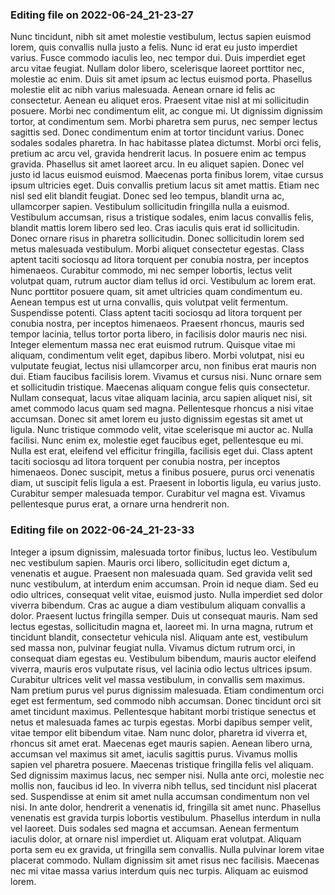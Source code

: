

### Editing file on 2022-06-24_21-23-27

Nunc tincidunt, nibh sit amet molestie vestibulum, lectus sapien euismod lorem, quis convallis nulla justo a felis. Nunc id erat eu justo imperdiet varius. Fusce commodo iaculis leo, nec tempor dui. Duis imperdiet eget arcu vitae feugiat. Nullam dolor libero, scelerisque laoreet porttitor nec, molestie ac enim. Duis sit amet ipsum ac lectus euismod porta. Phasellus molestie elit ac nibh varius malesuada. Aenean ornare id felis ac consectetur. Aenean eu aliquet eros. Praesent vitae nisl at mi sollicitudin posuere.
Morbi nec condimentum elit, ac congue mi. Ut dignissim dignissim tortor, at condimentum sem. Morbi pharetra sem purus, nec semper lectus sagittis sed. Donec condimentum enim at tortor tincidunt varius. Donec sodales sodales pharetra. In hac habitasse platea dictumst. Morbi orci felis, pretium ac arcu vel, gravida hendrerit lacus. In posuere enim ac tempus gravida. Phasellus sit amet laoreet arcu. In eu aliquet sapien. Donec vel justo id lacus euismod euismod. Maecenas porta finibus lorem, vitae cursus ipsum ultricies eget. Duis convallis pretium lacus sit amet mattis. Etiam nec nisl sed elit blandit feugiat. Donec sed leo tempus, blandit urna ac, ullamcorper sapien. Vestibulum sollicitudin fringilla nulla a euismod.
Vestibulum accumsan, risus a tristique sodales, enim lacus convallis felis, blandit mattis lorem libero sed leo. Cras iaculis quis erat id sollicitudin. Donec ornare risus in pharetra sollicitudin. Donec sollicitudin lorem sed metus malesuada vestibulum. Morbi aliquet consectetur egestas. Class aptent taciti sociosqu ad litora torquent per conubia nostra, per inceptos himenaeos. Curabitur commodo, mi nec semper lobortis, lectus velit volutpat quam, rutrum auctor diam tellus id orci. Vestibulum ac lorem erat. Nunc porttitor posuere quam, sit amet ultricies quam condimentum eu.
Aenean tempus est ut urna convallis, quis volutpat velit fermentum. Suspendisse potenti. Class aptent taciti sociosqu ad litora torquent per conubia nostra, per inceptos himenaeos. Praesent rhoncus, mauris sed tempor lacinia, tellus tortor porta libero, in facilisis dolor mauris nec nisi. Integer elementum massa nec erat euismod rutrum. Quisque vitae mi aliquam, condimentum velit eget, dapibus libero. Morbi volutpat, nisi eu vulputate feugiat, lectus nisi ullamcorper arcu, non finibus erat mauris non dui. Etiam faucibus facilisis lorem. Vivamus et cursus nisi. Nunc ornare sem et sollicitudin tristique. Maecenas aliquam congue felis quis consectetur. Nullam consequat, lacus vitae aliquam lacinia, arcu sapien aliquet nisi, sit amet commodo lacus quam sed magna. Pellentesque rhoncus a nisi vitae accumsan.
Donec sit amet lorem eu justo dignissim egestas sit amet ut ligula. Nunc tristique commodo velit, vitae scelerisque mi auctor ac. Nulla facilisi. Nunc enim ex, molestie eget faucibus eget, pellentesque eu mi. Nulla est erat, eleifend vel efficitur fringilla, facilisis eget dui. Class aptent taciti sociosqu ad litora torquent per conubia nostra, per inceptos himenaeos. Donec suscipit, metus a finibus posuere, purus orci venenatis diam, ut suscipit felis ligula a est. Praesent in lobortis ligula, eu varius justo. Curabitur semper malesuada tempor. Curabitur vel magna est. Vivamus pellentesque purus erat, a ornare urna hendrerit non.




### Editing file on 2022-06-24_21-23-33

Integer a ipsum dignissim, malesuada tortor finibus, luctus leo. Vestibulum nec vestibulum sapien. Mauris orci libero, sollicitudin eget dictum a, venenatis et augue. Praesent non malesuada quam. Sed gravida velit sed nunc vestibulum, at interdum enim accumsan. Proin id neque diam. Sed eu odio ultrices, consequat velit vitae, euismod justo. Nulla imperdiet sed dolor viverra bibendum.
Cras ac augue a diam vestibulum aliquam convallis a dolor. Praesent luctus fringilla semper. Duis ut consequat mauris. Nam sed lectus egestas, sollicitudin magna et, laoreet mi. In urna magna, rutrum et tincidunt blandit, consectetur vehicula nisl. Aliquam ante est, vestibulum sed massa non, pulvinar feugiat nulla. Vivamus dictum rutrum orci, in consequat diam egestas eu. Vestibulum bibendum, mauris auctor eleifend viverra, mauris eros vulputate risus, vel lacinia odio lectus ultrices ipsum. Curabitur ultrices velit vel massa vestibulum, in convallis sem maximus.
Nam pretium purus vel purus dignissim malesuada. Etiam condimentum orci eget est fermentum, sed commodo nibh accumsan. Donec tincidunt orci sit amet tincidunt maximus. Pellentesque habitant morbi tristique senectus et netus et malesuada fames ac turpis egestas. Morbi dapibus semper velit, vitae tempor elit bibendum vitae. Nam nunc dolor, pharetra id viverra et, rhoncus sit amet erat. Maecenas eget mauris sapien. Aenean libero urna, accumsan vel maximus sit amet, iaculis sagittis purus. Vivamus mollis sapien vel pharetra posuere. Maecenas tristique fringilla felis vel aliquam.
Sed dignissim maximus lacus, nec semper nisi. Nulla ante orci, molestie nec mollis non, faucibus id leo. In viverra nibh tellus, sed tincidunt nisl placerat sed. Suspendisse at enim sit amet nulla accumsan condimentum non vel nisi. In ante dolor, hendrerit a venenatis id, fringilla sit amet nunc. Phasellus venenatis est gravida turpis lobortis vestibulum. Phasellus interdum in nulla vel laoreet.
Duis sodales sed magna et accumsan. Aenean fermentum iaculis dolor, at ornare nisl imperdiet ut. Aliquam erat volutpat. Aliquam porta sem eu ex gravida, ut fringilla sem convallis. Nulla pulvinar lorem vitae placerat commodo. Nullam dignissim sit amet risus nec facilisis. Maecenas nec mi vitae massa varius interdum quis nec turpis. Aliquam ac euismod lorem.


